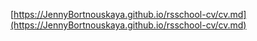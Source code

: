  [https://JennyBortnouskaya.github.io/rsschool-cv/cv.md](https://JennyBortnouskaya.github.io/rsschool-cv/cv.md)
 
